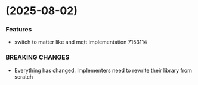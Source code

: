 #  (2025-08-02)


### Features

* switch to matter like and mqtt implementation 7153114


### BREAKING CHANGES

* Everything has changed. Implementers need to rewrite their library from scratch



